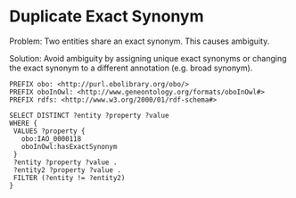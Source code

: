 # Duplicate Exact Synonym

Problem: Two entities share an exact synonym. This causes ambiguity.

Solution: Avoid ambiguity by assigning unique exact synonyms or changing the exact synonym to a different annotation (e.g. broad synonym).

```sparql
PREFIX obo: <http://purl.obolibrary.org/obo/>
PREFIX oboInOwl: <http://www.geneontology.org/formats/oboInOwl#>
PREFIX rdfs: <http://www.w3.org/2000/01/rdf-schema#>

SELECT DISTINCT ?entity ?property ?value
WHERE {
 VALUES ?property {
   obo:IAO_0000118
   oboInOwl:hasExactSynonym
 }
 ?entity ?property ?value .
 ?entity2 ?property ?value .
 FILTER (?entity != ?entity2)
}
```
